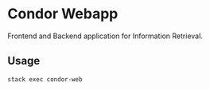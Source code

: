 # Condor Webapp

Frontend and Backend application for Information Retrieval. 

## Usage 

```sh
stack exec condor-web
```